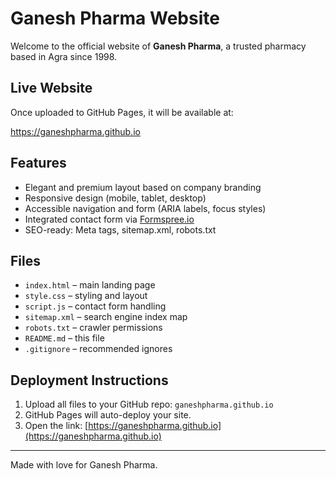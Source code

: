 # Ganesh Pharma Website

Welcome to the official website of **Ganesh Pharma**, a trusted pharmacy based in Agra since 1998.

## Live Website

Once uploaded to GitHub Pages, it will be available at:

https://ganeshpharma.github.io

## Features

- Elegant and premium layout based on company branding
- Responsive design (mobile, tablet, desktop)
- Accessible navigation and form (ARIA labels, focus styles)
- Integrated contact form via [Formspree.io](https://formspree.io)
- SEO-ready: Meta tags, sitemap.xml, robots.txt

## Files

- `index.html` – main landing page  
- `style.css` – styling and layout  
- `script.js` – contact form handling  
- `sitemap.xml` – search engine index map  
- `robots.txt` – crawler permissions  
- `README.md` – this file  
- `.gitignore` – recommended ignores  

## Deployment Instructions

1. Upload all files to your GitHub repo: `ganeshpharma.github.io`
2. GitHub Pages will auto-deploy your site.
3. Open the link: [https://ganeshpharma.github.io](https://ganeshpharma.github.io)

---

Made with love for Ganesh Pharma.